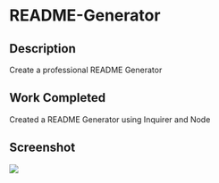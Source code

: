 # README-Generator

## Description

Create a professional README Generator

## Work Completed

Created a README Generator using Inquirer and Node

## Screenshot

<img src=".SRG.png"/>